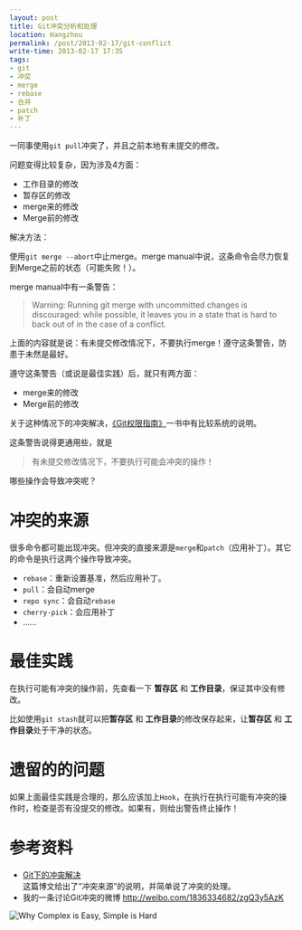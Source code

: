 ```yaml
---
layout: post
title: Git冲突分析和处理
location: Hangzhou
permalink: /post/2013-02-17/git-conflict
write-time: 2013-02-17 17:35
tags:
- git
- 冲突
- merge
- rebase
- 合并
- patch
- 补丁
---
```


一同事使用`git pull`冲突了，并且之前本地有未提交的修改。

问题变得比较复杂，因为涉及4方面：

- 工作目录的修改
- 暂存区的修改
- merge来的修改
- Merge前的修改

解决方法：

使用`git merge --abort`中止merge。merge manual中说，这条命令会尽力恢复到Merge之前的状态（可能失败！）。

merge manual中有一条警告：

>Warning: Running git merge with uncommitted changes is discouraged: while possible, it leaves you in a state that is hard to back out of in the case of a conflict.

上面的内容就是说：有未提交修改情况下，不要执行merge！遵守这条警告，防患于未然是最好。

遵守这条警告（或说是最佳实践）后，就只有两方面：

- merge来的修改
- Merge前的修改

关于这种情况下的冲突解决，[《Git权限指南》](http://book.douban.com/subject/6526452/)一书中有比较系统的说明。

这条警告说得更通用些，就是

> 有未提交修改情况下，不要执行可能会冲突的操作！

哪些操作会导致冲突呢？

冲突的来源
========================

很多命令都可能出现冲突。但冲突的直接来源是`merge`和`patch`（应用补丁）。其它的命令是执行这两个操作导致冲突。

- `rebase`：重新设置基准，然后应用补丁。
- `pull`：会自动merge
- `repo sync`：会自动`rebase`
- `cherry-pick`：会应用补丁
- ……

最佳实践
====================

在执行可能有冲突的操作前，先查看一下 **暂存区** 和 **工作目录**，保证其中没有修改。

比如使用`git stash`就可以把**暂存区** 和 **工作目录**的修改保存起来，让**暂存区** 和 **工作目录**处于干净的状态。

遗留的的问题
===================

如果上面最佳实践是合理的，那么应该加上`Hook`，在执行在执行可能有冲突的操作时，检查是否有没提交的修改。如果有，则给出警告终止操作！

参考资料
==================

- [Git下的冲突解决](http://www.cnblogs.com/sinojelly/archive/2011/08/07/2130172.html)  
这篇博文给出了“冲突来源”的说明，并简单说了冲突的处理。
- 我的一条讨论Git冲突的微博 <http://weibo.com/1836334682/zgQ3y5AzK>

![Why Complex is Easy, Simple is Hard](http://m3.img.libdd.com/farm5/2013/0217/17/9F546A1E5DABE569EEAE4D7C1A8E573128D163801667C_404_297.JPEG)